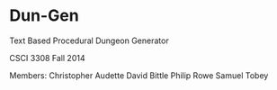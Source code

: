 Dun-Gen
=======

Text Based Procedural Dungeon Generator

CSCI 3308 Fall 2014

Members:
  Christopher Audette
  David Bittle
  Philip Rowe
  Samuel Tobey
